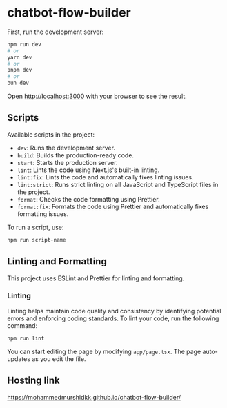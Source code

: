 # chatbot-flow-builder

First, run the development server:

```bash
npm run dev
# or
yarn dev
# or
pnpm dev
# or
bun dev
```

Open [http://localhost:3000](http://localhost:3000) with your browser to see the result.

## Scripts

Available scripts in the project:

- `dev`: Runs the development server.
- `build`: Builds the production-ready code.
- `start`: Starts the production server.
- `lint`: Lints the code using Next.js's built-in linting.
- `lint:fix`: Lints the code and automatically fixes linting issues.
- `lint:strict`: Runs strict linting on all JavaScript and TypeScript files in the project.
- `format`: Checks the code formatting using Prettier.
- `format:fix`: Formats the code using Prettier and automatically fixes formatting issues.

To run a script, use:

```bash
npm run script-name
```

## Linting and Formatting

This project uses ESLint and Prettier for linting and formatting.

### Linting

Linting helps maintain code quality and consistency by identifying potential errors and enforcing coding standards. To lint your code, run the following command:

```bash
npm run lint

```

You can start editing the page by modifying `app/page.tsx`. The page auto-updates as you edit the file.

## Hosting link

https://mohammedmurshidkk.github.io/chatbot-flow-builder/

